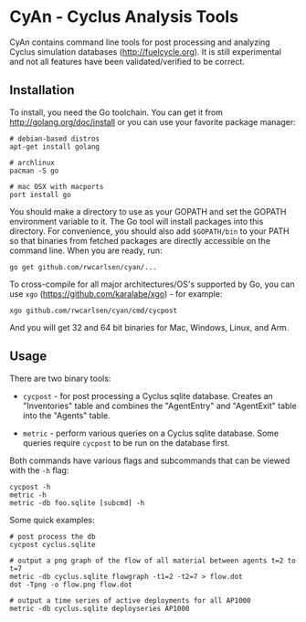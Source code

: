 
# CyAn - Cyclus Analysis Tools

CyAn contains command line tools for post processing and analyzing Cyclus
simulation databases (http://fuelcycle.org). It is still experimental and not
all features have been validated/verified to be correct.

## Installation

To install, you need the Go toolchain.  You can get it from
http://golang.org/doc/install or you can use your favorite package manager:

```
# debian-based distros
apt-get install golang

# archlinux
pacman -S go

# mac OSX with macports
port install go
```

You should make a directory to use as your GOPATH and set the GOPATH
environment variable to it.  The Go tool will install packages into this
directory.  For convenience, you should also add `$GOPATH/bin` to your PATH so
that binaries from fetched packages are directly accessible on the command
line.  When you are ready, run:

```
go get github.com/rwcarlsen/cyan/...

```

To cross-compile for all major architectures/OS's supported by Go, you can use
`xgo` (https://github.com/karalabe/xgo) - for example:

```
xgo github.com/rwcarlsen/cyan/cmd/cycpost
```

And you will get 32 and 64 bit binaries for Mac, Windows, Linux, and Arm.

## Usage

There are two binary tools:

* `cycpost` - for post processing a Cyclus sqlite database.  Creates an
  "Inventories" table and combines the "AgentEntry" and "AgentExit" table into
  the "Agents" table.

* `metric` - perform various queries on a Cyclus sqlite database.  Some
  queries require `cycpost` to be run on the database first.

Both commands have various flags and subcommands that can be viewed with the
`-h` flag:

```
cycpost -h
metric -h
metric -db foo.sqlite [subcmd] -h
```

Some quick examples:

```
# post process the db
cycpost cyclus.sqlite

# output a png graph of the flow of all material between agents t=2 to t=7
metric -db cyclus.sqlite flowgraph -t1=2 -t2=7 > flow.dot
dot -Tpng -o flow.png flow.dot

# output a time series of active deployments for all AP1000
metric -db cyclus.sqlite deployseries AP1000
```

